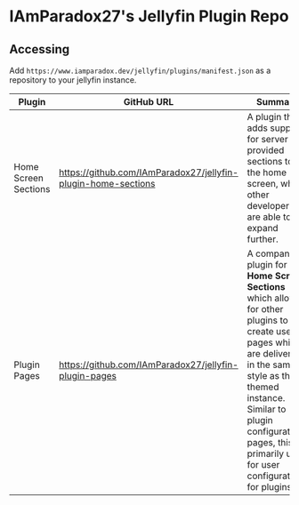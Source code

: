 # IAmParadox27's Jellyfin Plugin Repo

## Accessing
Add `https://www.iamparadox.dev/jellyfin/plugins/manifest.json` as a repository to your jellyfin instance. 

| Plugin               | GitHub URL                                                    | Summary                                                                                                                                                                                                                                                              |
| -------------------- | ------------------------------------------------------------- | -------------------------------------------------------------------------------------------------------------------------------------------------------------------------------------------------------------------------------------------------------------------- |
| Home Screen Sections | https://github.com/IAmParadox27/jellyfin-plugin-home-sections | A plugin that adds support for server provided sections to the home screen, which other developers are able to expand further.                                                                                                                                       |
| Plugin Pages         | https://github.com/IAmParadox27/jellyfin-plugin-pages         | A companion plugin for **Home Screen Sections** which allows for other plugins to create user pages which are delivered in the same style as the themed instance. Similar to plugin configuration pages, this is primarily used for user configurations for plugins. |


